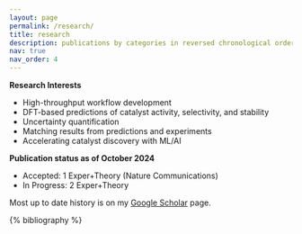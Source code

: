 ```yaml
---
layout: page
permalink: /research/
title: research
description: publications by categories in reversed chronological order. generated by jekyll-scholar.
nav: true
nav_order: 4
---
```


<!-- _pages/publications.md -->

<!-- Bibsearch Feature -->

<!-- {% include bib_search.liquid %} -->

<div>
    <b>Research Interests</b>
    <ul>
        <li>High-throughput workflow development </li>
        <li>DFT-based predictions of catalyst activity, selectivity, and stability</li>
        <li>Uncertainty quantification </li>
        <li>Matching results from predictions and experiments</li>
        <li>Accelerating catalyst discovery with ML/AI</li>
    </ul>
</div>

<div>
    <b>Publication status as of October 2024</b>
    <ul>
        <li>Accepted: 1 Exper+Theory (Nature Communications)</li>
        <li>In Progress: 2 Exper+Theory </li>
    </ul>
</div>

Most up to date history is on my [Google Scholar](https://scholar.google.com/citations?user=rWej_2AAAAAJ&hl=en) page. 

<div class="publications">

{% bibliography %}

</div>
